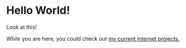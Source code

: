 # Hello World!
Look at this!


While you are here, you could check out [my current internet projects.](docs/current_projects)


